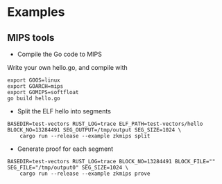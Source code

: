 # Examples

## MIPS tools

* Compile the Go code to MIPS

Write your own hello.go, and compile with

```
export GOOS=linux
export GOARCH=mips
export GOMIPS=softfloat
go build hello.go
```

* Split the ELF hello into segments

```
BASEDIR=test-vectors RUST_LOG=trace ELF_PATH=test-vectors/hello BLOCK_NO=13284491 SEG_OUTPUT=/tmp/output SEG_SIZE=1024 \
    cargo run --release --example zkmips split
```

* Generate proof for each segment

```
BASEDIR=test-vectors RUST_LOG=trace BLOCK_NO=13284491 BLOCK_FILE="" SEG_FILE="/tmp/output0" SEG_SIZE=1024 \
    cargo run --release --example zkmips prove
```



